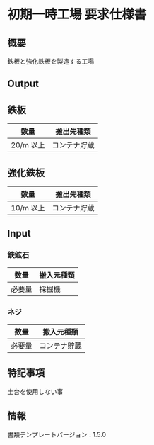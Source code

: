 # 初期一時工場 要求仕様書

## 概要
鉄板と強化鉄板を製造する工場

## Output
## 鉄板
|数量|搬出先種類|
|---|---|
|20/m 以上|コンテナ貯蔵|

## 強化鉄板
|数量|搬出先種類|
|---|---|
|10/m 以上|コンテナ貯蔵|

## Input
### 鉄鉱石
|数量|搬入元種類|
|---|---|
|必要量|採掘機|

### ネジ
|数量|搬入元種類|
|---|---|
|必要量|コンテナ貯蔵|

## 特記事項
土台を使用しない事

## 情報
書類テンプレートバージョン : 1.5.0
